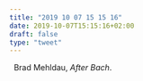 ```yaml
---
title: "2019 10 07 15 15 16"
date: 2019-10-07T15:15:16+02:00
draft: false
type: "tweet"
---
```

<a href="https://music.apple.com/fr/album/after-bach/1338962658" class="iconfont icon-music" title="rss"></a> &nbsp; Brad Mehldau, *After Bach*.

